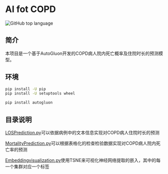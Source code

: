 # AI fot COPD

![GitHub top language](https://img.shields.io/github/languages/top/sherwinY/AI4COPD)


## 简介
本项目是一个基于AutoGluon开发的COPD病人院内死亡概率及住院时长的预测模型。

## 环境
```Bash
pip install -U pip
pip install -U setuptools wheel

pip install autogluon

```

## 目录说明
[LOSPrediction.py](LOSPrediction.py)可以依据病例中的文本信息实现对COPD病人住院时长的预测  

[MortalityPrediction.py](MortalityPrediction.py)可以根据表格化的检查检验数据实现对COPD病人院内死亡率的预测  

[Embeddingvisualization.py](Embeddingvisualization.py)使用TSNE来可视化神经网络提取的嵌入，其中的每一个集群对应一个标签
